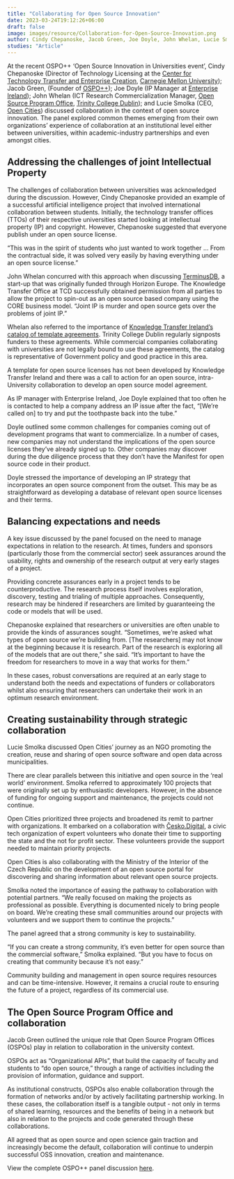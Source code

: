 ```yaml
---
title: "Collaborating for Open Source Innovation"
date: 2023-03-24T19:12:26+06:00 
draft: false
image: images/resource/Collaboration-for-Open-Source-Innovation.png
author: Cindy Chepanoske, Jacob Green, Joe Doyle, John Whelan, L﻿ucie Smolka, Clare Dillon, Colleen Maloney, Ciara Flanagan
studies: "Article"
---
```



At the recent OSPO++ ‘Open Source Innovation in Universities event’, Cindy Chepanoske (Director of Technology Licensing at the [Center for Technology Transfer and Enterprise Creation](https://www.cmu.edu/cttec/), [Carnegie Mellon University](https://www.cmu.edu/)); Jacob Green, (Founder of [OSPO++](https://ospoplusplus.org/)); Joe Doyle (IP Manager at [Enterprise Ireland](https://www.enterprise-ireland.com/en/)); John Whelan (ICT Research Commercialization Manager, [Open Source Program Office](https://www.tcd.ie/innovation/OSPO/), [Trinity College Dublin](https://www.tcd.ie/)); and Lucie Smolka (CEO, [Open Cities](https://www.otevrenamesta.cz/)) discussed collaboration in the context of open source innovation. The panel explored common themes emerging from their own organizations’ experience of collaboration at an institutional level either between universities, within academic-industry partnerships and even amongst cities.

## Addressing the challenges of joint Intellectual Property 

The challenges of collaboration between universities was acknowledged during the discussion. However, Cindy Chepanoske provided an example of a successful artificial intelligence project that involved international collaboration between students. Initially, the technology transfer offices (TTOs) of their respective universities started looking at intellectual property (IP) and copyright. However, Chepanoske suggested that everyone publish under an open source license.

“This was in the spirit of students who just wanted to work together … From the contractual side, it was solved very easily by having everything under an open source license.”

John Whelan concurred with this approach when discussing [TerminusDB](https://terminusdb.com/), a start-up that was originally funded through Horizon Europe. The Knowledge Transfer Office at TCD successfully obtained permission from all parties to allow the project to spin-out as an open source based company using the CORE business model. “Joint IP is murder and open source gets over the problems of joint IP.”

Whelan also referred to the importance of [Knowledge Transfer Ireland’s](https://www.knowledgetransferireland.com/) [catalog of template agreements](https://www.knowledgetransferireland.com/Model-Agreements/Catalogue-of-Model-Agreements/). Trinity College Dublin regularly signposts funders to these agreements. While commercial companies collaborating with universities are not legally bound to use these agreements, the catalog is representative of Government policy and good practice in this area. 

A template for open source licenses has not been developed by Knowledge Transfer Ireland and there was a call to action for an open source, intra-University collaboration to develop an open source model agreement.

As IP manager with Enterprise Ireland, Joe Doyle explained that too often he is contacted to help a company address an IP issue after the fact, “[We’re called on] to try and put the toothpaste back into the tube.”

Doyle outlined some common challenges for companies coming out of development programs that want to commercialize. In a number of cases, new companies may not understand the implications of the open source licenses they’ve already signed up to. Other companies may discover during the due diligence process that they don’t have the Manifest for open source code in their product. 

Doyle stressed the importance of developing an IP strategy that incorporates an open source component from the outset. This may be as straightforward as developing a database of relevant open source licenses and their terms.

## Balancing expectations and needs

A key issue discussed by the panel focused on the need to manage expectations in relation to the research. At times, funders and sponsors (particularly those from the commercial sector) seek assurances around the usability, rights and ownership of the research output at very early stages of a project.

Providing concrete assurances early in a project tends to be counterproductive. The research process itself involves exploration, discovery, testing and trialing of multiple approaches. Consequently, research may be hindered if researchers are limited by guaranteeing the code or models that will be used.

Chepanoske explained that researchers or universities are often unable to provide the kinds of assurances sought. “Sometimes, we’re asked what types of open source we’re building from. [The researchers] may not know at the beginning because it is research. Part of the research is exploring all of the models that are out there,” she said. “It’s important to have the freedom for researchers to move in a way that works for them.” 

In these cases, robust conversations are required at an early stage to understand both the needs and expectations of funders or collaborators whilst also ensuring that researchers can undertake their work in an optimum research environment.

## Creating sustainability through strategic collaboration

Lucie Smolka discussed Open Cities’ journey as an NGO promoting the creation, reuse and sharing of open source software and open data across municipalities.

There are clear parallels between this initiative and open source in the ‘real world’ environment. Smolka referred to approximately 100 projects that were originally set up by enthusiastic developers. However, in the absence of funding for ongoing support and maintenance, the projects could not continue. 

Open Cities prioritized three projects and broadened its remit to partner with organizations. It embarked on a collaboration with [Česko.Digital](https://en.cesko.digital/), a civic tech organization of expert volunteers who donate their time to supporting the state and the not for profit sector. These volunteers provide the support needed to maintain priority projects. 

Open Cities is also collaborating with the Ministry of the Interior of the Czech Republic on the development of an open source portal for discovering and sharing information about relevant open source projects.

Smolka noted the importance of easing the pathway to collaboration with potential partners. “We really focused on making the projects as professional as possible. Everything is documented nicely to bring people on board. We’re creating these small communities around our projects with volunteers and we support them to continue the projects.”

The panel agreed that a strong community is key to sustainability.

“If you can create a strong community, it’s even better for open source than the commercial software,” Smolka explained. “But you have to focus on creating that community because it’s not easy.” 

Community building and management in open source requires resources and can be time-intensive. However, it remains a crucial route to ensuring the future of a project, regardless of its commercial use.

## The Open Source Program Office and collaboration

Jacob Green outlined the unique role that Open Source Program Offices (OSPOs) play in relation to collaboration in the university context. 

OSPOs act as “Organizational APIs”, that build the capacity of faculty and students to “do open source,” through a range of activities including the provision of information, guidance and support. 

As institutional constructs, OSPOs also enable collaboration through the formation of networks and/or by actively facilitating partnership working. In these cases, the collaboration itself is a tangible output - not only in terms of shared learning, resources and the benefits of being in a network but also in relation to the projects and code generated through these collaborations.

All agreed that as open source and open science gain traction and increasingly become the default, collaboration will continue to underpin successful OSS innovation, creation and maintenance.

View the complete OSPO++ panel discussion [here](https://www.youtube.com/watch?v=GN5u4byOVFQ&ab_channel=OSPOPlusPlus).
